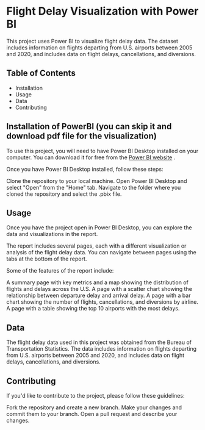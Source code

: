 # Flight Delay Visualization with Power BI
This project uses Power BI to visualize flight delay data. The dataset includes information on flights departing from U.S. airports between 2005 and 2020, and includes data on flight delays, cancellations, and diversions.

## Table of Contents
- Installation
- Usage
- Data
- Contributing

## Installation of PowerBI (you can skip it and download pdf file for the visualization) 
To use this project, you will need to have Power BI Desktop installed on your computer. You can download it for free from the [Power BI website](https://powerbi.microsoft.com/en-us/desktop/) .

Once you have Power BI Desktop installed, follow these steps:

Clone the repository to your local machine.
Open Power BI Desktop and select "Open" from the "Home" tab.
Navigate to the folder where you cloned the repository and select the .pbix file.

## Usage
Once you have the project open in Power BI Desktop, you can explore the data and visualizations in the report.

The report includes several pages, each with a different visualization or analysis of the flight delay data. You can navigate between pages using the tabs at the bottom of the report.

Some of the features of the report include:

A summary page with key metrics and a map showing the distribution of flights and delays across the U.S.
A page with a scatter chart showing the relationship between departure delay and arrival delay.
A page with a bar chart showing the number of flights, cancellations, and diversions by airline.
A page with a table showing the top 10 airports with the most delays.

## Data
The flight delay data used in this project was obtained from the Bureau of Transportation Statistics. The data includes information on flights departing from U.S. airports between 2005 and 2020, and includes data on flight delays, cancellations, and diversions.

## Contributing
If you'd like to contribute to the project, please follow these guidelines:

Fork the repository and create a new branch.
Make your changes and commit them to your branch.
Open a pull request and describe your changes.
